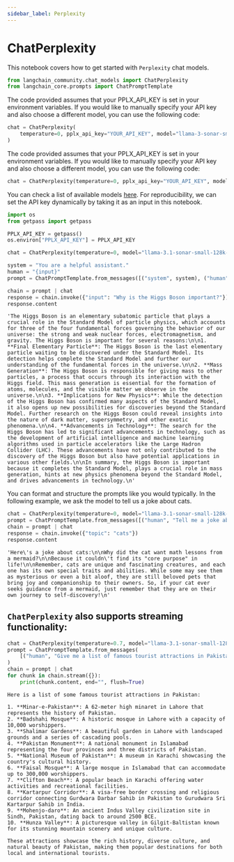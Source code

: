 ```yaml
---
sidebar_label: Perplexity
---
```

# ChatPerplexity

This notebook covers how to get started with `Perplexity` chat models.


```python
from langchain_community.chat_models import ChatPerplexity
from langchain_core.prompts import ChatPromptTemplate
```

The code provided assumes that your PPLX_API_KEY is set in your environment variables. If you would like to manually specify your API key and also choose a different model, you can use the following code:


```python
chat = ChatPerplexity(
    temperature=0, pplx_api_key="YOUR_API_KEY", model="llama-3-sonar-small-32k-online"
)
```

The code provided assumes that your PPLX_API_KEY is set in your environment variables. If you would like to manually specify your API key and also choose a different model, you can use the following code:

```python
chat = ChatPerplexity(temperature=0, pplx_api_key="YOUR_API_KEY", model="llama-3.1-sonar-small-128k-online")
```

You can check a list of available models [here](https://docs.perplexity.ai/docs/model-cards). For reproducibility, we can set the API key dynamically by taking it as an input in this notebook.


```python
import os
from getpass import getpass

PPLX_API_KEY = getpass()
os.environ["PPLX_API_KEY"] = PPLX_API_KEY
```


```python
chat = ChatPerplexity(temperature=0, model="llama-3.1-sonar-small-128k-online")
```


```python
system = "You are a helpful assistant."
human = "{input}"
prompt = ChatPromptTemplate.from_messages([("system", system), ("human", human)])

chain = prompt | chat
response = chain.invoke({"input": "Why is the Higgs Boson important?"})
response.content
```




    'The Higgs Boson is an elementary subatomic particle that plays a crucial role in the Standard Model of particle physics, which accounts for three of the four fundamental forces governing the behavior of our universe: the strong and weak nuclear forces, electromagnetism, and gravity. The Higgs Boson is important for several reasons:\n\n1. **Final Elementary Particle**: The Higgs Boson is the last elementary particle waiting to be discovered under the Standard Model. Its detection helps complete the Standard Model and further our understanding of the fundamental forces in the universe.\n\n2. **Mass Generation**: The Higgs Boson is responsible for giving mass to other particles, a process that occurs through its interaction with the Higgs field. This mass generation is essential for the formation of atoms, molecules, and the visible matter we observe in the universe.\n\n3. **Implications for New Physics**: While the detection of the Higgs Boson has confirmed many aspects of the Standard Model, it also opens up new possibilities for discoveries beyond the Standard Model. Further research on the Higgs Boson could reveal insights into the nature of dark matter, supersymmetry, and other exotic phenomena.\n\n4. **Advancements in Technology**: The search for the Higgs Boson has led to significant advancements in technology, such as the development of artificial intelligence and machine learning algorithms used in particle accelerators like the Large Hadron Collider (LHC). These advancements have not only contributed to the discovery of the Higgs Boson but also have potential applications in various other fields.\n\nIn summary, the Higgs Boson is important because it completes the Standard Model, plays a crucial role in mass generation, hints at new physics phenomena beyond the Standard Model, and drives advancements in technology.\n'



You can format and structure the prompts like you would typically. In the following example, we ask the model to tell us a joke about cats.


```python
chat = ChatPerplexity(temperature=0, model="llama-3.1-sonar-small-128k-online")
prompt = ChatPromptTemplate.from_messages([("human", "Tell me a joke about {topic}")])
chain = prompt | chat
response = chain.invoke({"topic": "cats"})
response.content
```




    'Here\'s a joke about cats:\n\nWhy did the cat want math lessons from a mermaid?\n\nBecause it couldn\'t find its "core purpose" in life!\n\nRemember, cats are unique and fascinating creatures, and each one has its own special traits and abilities. While some may see them as mysterious or even a bit aloof, they are still beloved pets that bring joy and companionship to their owners. So, if your cat ever seeks guidance from a mermaid, just remember that they are on their own journey to self-discovery!\n'



## `ChatPerplexity` also supports streaming functionality:


```python
chat = ChatPerplexity(temperature=0.7, model="llama-3.1-sonar-small-128k-online")
prompt = ChatPromptTemplate.from_messages(
    [("human", "Give me a list of famous tourist attractions in Pakistan")]
)
chain = prompt | chat
for chunk in chain.stream({}):
    print(chunk.content, end="", flush=True)
```

    Here is a list of some famous tourist attractions in Pakistan:
    
    1. **Minar-e-Pakistan**: A 62-meter high minaret in Lahore that represents the history of Pakistan.
    2. **Badshahi Mosque**: A historic mosque in Lahore with a capacity of 10,000 worshippers.
    3. **Shalimar Gardens**: A beautiful garden in Lahore with landscaped grounds and a series of cascading pools.
    4. **Pakistan Monument**: A national monument in Islamabad representing the four provinces and three districts of Pakistan.
    5. **National Museum of Pakistan**: A museum in Karachi showcasing the country's cultural history.
    6. **Faisal Mosque**: A large mosque in Islamabad that can accommodate up to 300,000 worshippers.
    7. **Clifton Beach**: A popular beach in Karachi offering water activities and recreational facilities.
    8. **Kartarpur Corridor**: A visa-free border crossing and religious corridor connecting Gurdwara Darbar Sahib in Pakistan to Gurudwara Sri Kartarpur Sahib in India.
    9. **Mohenjo-daro**: An ancient Indus Valley civilization site in Sindh, Pakistan, dating back to around 2500 BCE.
    10. **Hunza Valley**: A picturesque valley in Gilgit-Baltistan known for its stunning mountain scenery and unique culture.
    
    These attractions showcase the rich history, diverse culture, and natural beauty of Pakistan, making them popular destinations for both local and international tourists.
    
